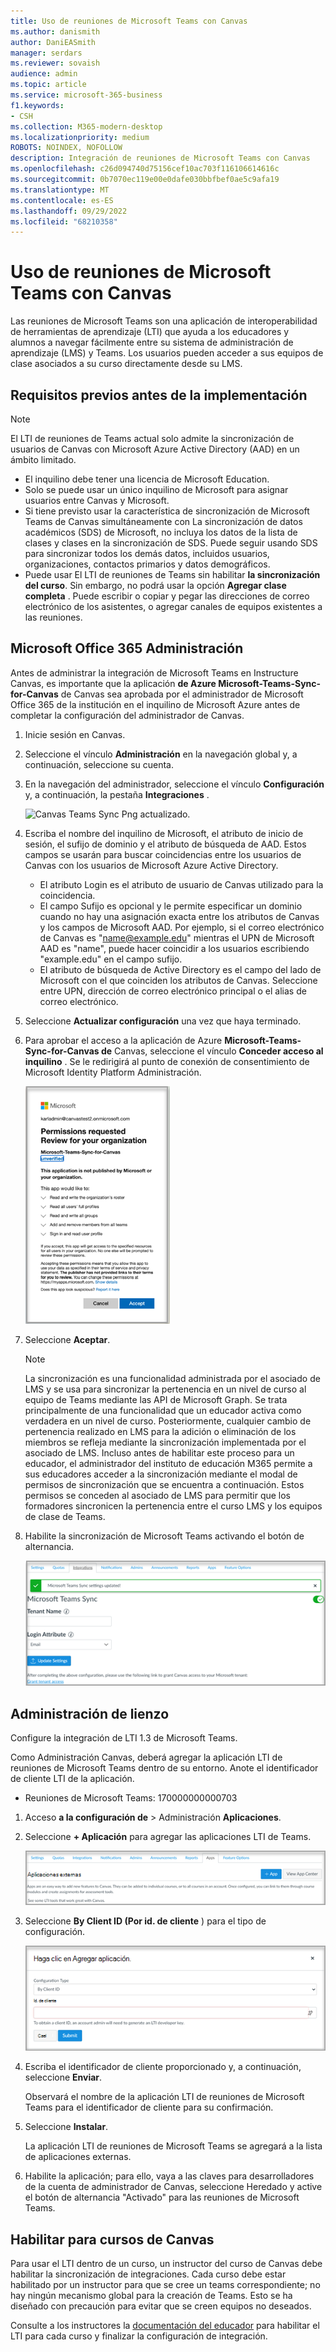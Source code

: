 ```yaml
---
title: Uso de reuniones de Microsoft Teams con Canvas
ms.author: danismith
author: DaniEASmith
manager: serdars
ms.reviewer: sovaish
audience: admin
ms.topic: article
ms.service: microsoft-365-business
f1.keywords:
- CSH
ms.collection: M365-modern-desktop
ms.localizationpriority: medium
ROBOTS: NOINDEX, NOFOLLOW
description: Integración de reuniones de Microsoft Teams con Canvas
ms.openlocfilehash: c26d094740d75156cef10ac703f116106614616c
ms.sourcegitcommit: 0b7070ec119e00e0dafe030bbfbef0ae5c9afa19
ms.translationtype: MT
ms.contentlocale: es-ES
ms.lasthandoff: 09/29/2022
ms.locfileid: "68210358"
---
```

# <a name="use-microsoft-teams-meetings-with-canvas"></a>Uso de reuniones de Microsoft Teams con Canvas

Las reuniones de Microsoft Teams son una aplicación de interoperabilidad de herramientas de aprendizaje (LTI) que ayuda a los educadores y alumnos a navegar fácilmente entre su sistema de administración de aprendizaje (LMS) y Teams. Los usuarios pueden acceder a sus equipos de clase asociados a su curso directamente desde su LMS.

## <a name="prerequisites-before-deployment"></a>Requisitos previos antes de la implementación

> [!NOTE]
> El LTI de reuniones de Teams actual solo admite la sincronización de usuarios de Canvas con Microsoft Azure Active Directory (AAD) en un ámbito limitado.
>
> - El inquilino debe tener una licencia de Microsoft Education.
> - Solo se puede usar un único inquilino de Microsoft para asignar usuarios entre Canvas y Microsoft.
> - Si tiene previsto usar la característica de sincronización de Microsoft Teams de Canvas simultáneamente con La sincronización de datos académicos (SDS) de Microsoft, no incluya los datos de la lista de clases y clases en la sincronización de SDS. Puede seguir usando SDS para sincronizar todos los demás datos, incluidos usuarios, organizaciones, contactos primarios y datos demográficos.
> - Puede usar El LTI de reuniones de Teams sin habilitar **la sincronización del curso**. Sin embargo, no podrá usar la opción **Agregar clase completa** . Puede escribir o copiar y pegar las direcciones de correo electrónico de los asistentes, o agregar canales de equipos existentes a las reuniones.

## <a name="microsoft-office-365-admin"></a>Microsoft Office 365 Administración

Antes de administrar la integración de Microsoft Teams en Instructure Canvas, es importante que la aplicación **de Azure Microsoft-Teams-Sync-for-Canvas** de Canvas sea aprobada por el administrador de Microsoft Office 365 de la institución en el inquilino de Microsoft Azure antes de completar la configuración del administrador de Canvas.

1. Inicie sesión en Canvas.

2. Seleccione el vínculo **Administración** en la navegación global y, a continuación, seleccione su cuenta.

3. En la navegación del administrador, seleccione el vínculo **Configuración** y, a continuación, la pestaña **Integraciones** .

   ![Canvas Teams Sync Png actualizado.](https://user-images.githubusercontent.com/87142492/128552407-78cb28e9-47cf-4026-954d-12dc3553af6f.png)

4. Escriba el nombre del inquilino de Microsoft, el atributo de inicio de sesión, el sufijo de dominio y el atributo de búsqueda de AAD. Estos campos se usarán para buscar coincidencias entre los usuarios de Canvas con los usuarios de Microsoft Azure Active Directory.
   - El atributo Login es el atributo de usuario de Canvas utilizado para la coincidencia.
   - El campo Sufijo es opcional y le permite especificar un dominio cuando no hay una asignación exacta entre los atributos de Canvas y los campos de Microsoft AAD. Por ejemplo, si el correo electrónico de Canvas es "name@example.edu" mientras el UPN de Microsoft AAD es "name", puede hacer coincidir a los usuarios escribiendo "example.edu" en el campo sufijo.
   - El atributo de búsqueda de Active Directory es el campo del lado de Microsoft con el que coinciden los atributos de Canvas. Seleccione entre UPN, dirección de correo electrónico principal o el alias de correo electrónico.

5. Seleccione **Actualizar configuración** una vez que haya terminado.

6. Para aprobar el acceso a la aplicación de Azure **Microsoft-Teams-Sync-for-Canvas de** Canvas, seleccione el vínculo **Conceder acceso al inquilino** . Se le redirigirá al punto de conexión de consentimiento de Microsoft Identity Platform Administración.

   ![Permisos.](media/permissions.png)

7. Seleccione **Aceptar**.

   > [!NOTE]
   > La sincronización es una funcionalidad administrada por el asociado de LMS y se usa para sincronizar la pertenencia en un nivel de curso al equipo de Teams mediante las API de Microsoft Graph. Se trata principalmente de una funcionalidad que un educador activa como verdadera en un nivel de curso. Posteriormente, cualquier cambio de pertenencia realizado en LMS para la adición o eliminación de los miembros se refleja mediante la sincronización implementada por el asociado de LMS. Incluso antes de habilitar este proceso para un educador, el administrador del instituto de educación M365 permite a sus educadores acceder a la sincronización mediante el modal de permisos de sincronización que se encuentra a continuación. Estos permisos se conceden al asociado de LMS para permitir que los formadores sincronicen la pertenencia entre el curso LMS y los equipos de clase de Teams.

8. Habilite la sincronización de Microsoft Teams activando el botón de alternancia.

   ![teams-sync.](media/teams-sync.png)

## <a name="canvas-admin"></a>Administración de lienzo

Configure la integración de LTI 1.3 de Microsoft Teams.

Como Administración Canvas, deberá agregar la aplicación LTI de reuniones de Microsoft Teams dentro de su entorno. Anote el identificador de cliente LTI de la aplicación.

- Reuniones de Microsoft Teams: 170000000000703

1. Acceso **a la configuración de** >  Administración **Aplicaciones**.

2. Seleccione **+ Aplicación** para agregar las aplicaciones LTI de Teams.

   ![external-apps.](media/external-apps.png)

3. Seleccione **By Client ID (Por id. de cliente** ) para el tipo de configuración.

   ![agregar aplicación.](media/add-app.png)

4. Escriba el identificador de cliente proporcionado y, a continuación, seleccione **Enviar**.

   Observará el nombre de la aplicación LTI de reuniones de Microsoft Teams para el identificador de cliente para su confirmación.

5. Seleccione **Instalar**.

   La aplicación LTI de reuniones de Microsoft Teams se agregará a la lista de aplicaciones externas.

6. Habilite la aplicación; para ello, vaya a las claves para desarrolladores de la cuenta de administrador de Canvas, seleccione Heredado y active el botón de alternancia "Activado" para las reuniones de Microsoft Teams.

## <a name="enable-for-canvas-courses"></a>Habilitar para cursos de Canvas

Para usar el LTI dentro de un curso, un instructor del curso de Canvas debe habilitar la sincronización de integraciones. Cada curso debe estar habilitado por un instructor para que se cree un teams correspondiente; no hay ningún mecanismo global para la creación de Teams. Esto se ha diseñado con precaución para evitar que se creen equipos no deseados.

Consulte a los instructores la [documentación del educador](https://support.microsoft.com/topic/use-microsoft-teams-classes-in-your-lms-preview-ac6a1e34-32f7-45e6-b83e-094185a1e78a#ID0EBD=Instructure_Canvas) para habilitar el LTI para cada curso y finalizar la configuración de integración.
